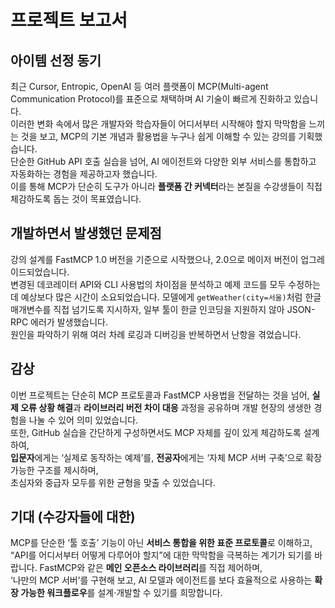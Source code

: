 # 프로젝트 보고서

## 아이템 선정 동기
최근 Cursor, Entropic, OpenAI 등 여러 플랫폼이 MCP(Multi-agent Communication Protocol)를 표준으로 채택하며 AI 기술이 빠르게 진화하고 있습니다.  
이러한 변화 속에서 많은 개발자와 학습자들이 어디서부터 시작해야 할지 막막함을 느끼는 것을 보고, MCP의 기본 개념과 활용법을 누구나 쉽게 이해할 수 있는 강의를 기획했습니다.  
단순한 GitHub API 호출 실습을 넘어, AI 에이전트와 다양한 외부 서비스를 통합하고 자동화하는 경험을 제공하고자 했습니다.  
이를 통해 MCP가 단순히 도구가 아니라 **플랫폼 간 커넥터**라는 본질을 수강생들이 직접 체감하도록 돕는 것이 목표였습니다.

## 개발하면서 발생했던 문제점
강의 설계를 FastMCP 1.0 버전을 기준으로 시작했으나, 2.0으로 메이저 버전이 업그레이드되었습니다.  
변경된 데코레이터 API와 CLI 사용법의 차이점을 분석하고 예제 코드를 모두 수정하는 데 예상보다 많은 시간이 소요되었습니다.
모델에게 `getWeather(city=서울)`처럼 한글 매개변수를 직접 넘기도록 지시하자, 일부 툴이 한글 인코딩을 지원하지 않아 JSON-RPC 에러가 발생했습니다.  
원인을 파악하기 위해 여러 차례 로깅과 디버깅을 반복하면서 난항을 겪었습니다.

## 감상
이번 프로젝트는 단순히 MCP 프로토콜과 FastMCP 사용법을 전달하는 것을 넘어, **실제 오류 상황 해결**과 **라이브러리 버전 차이 대응** 과정을 공유하며 개발 현장의 생생한 경험을 나눌 수 있어 의미 있었습니다.  
또한, GitHub 실습을 간단하게 구성하면서도 MCP 자체를 깊이 있게 체감하도록 설계하여,  
**입문자**에게는 ‘실제로 동작하는 예제’를,  **전공자**에게는 ‘자체 MCP 서버 구축’으로 확장 가능한 구조를 제시하며,  
초심자와 중급자 모두를 위한 균형을 맞출 수 있었습니다.

## 기대 (수강자들에 대한)
MCP를 단순한 ‘툴 호출’ 기능이 아닌 **서비스 통합을 위한 표준 프로토콜**로 이해하고,  
“API를 어디서부터 어떻게 다루어야 할지”에 대한 막막함을 극복하는 계기가 되기를 바랍니다.
FastMCP와 같은 **메인 오픈소스 라이브러리**를 직접 제어하며,  
‘나만의 MCP 서버’를 구현해 보고, AI 모델과 에이전트를 보다 효율적으로 사용하는 **확장 가능한 워크플로우**를 설계·개발할 수 있기를 희망합니다.
